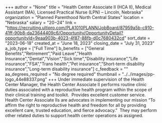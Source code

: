 +++
author = "None"
title = "Health Center Associate II (HCA II), Medical Assistant (MA), Licensed Practical Nurse (LPN) – Lincoln, Nebraska"
organization = "Planned Parenthood North Central States"
location = "Nebraska"
salary = "$20-$24"
link = "https://recruiting.ultipro.com/PLA1010PLANN/JobBoard/87959a5b-c910-41ff-90b8-da23644409c6/Opportunity/OpportunityDetail?opportunityId=9eaa903b-4023-4f87-88fb-d0c7680432cd"
sort_date = "2023-06-18"
created_at = "June 18, 2023"
closing_date = "July 31, 2023"
a_job_type = ["Full Time"]
b_benefits = ["General Benefits","Retirement","Paid Leave","Health Insurance","Dental","Vision","Sick time","Disability insurance","Life insurance","FSA","Trans health","Pet insurance","Short-term disability insurance","Long-term disability insurance"]
c_feedback = ""
aa_degrees_required = "No degree required"
thumbnail = "../../images/pp-logo_44e88337.png"
+++
Under immediate supervision of the Health Center Manager, the Health Center Associate II performs routine clinic duties associated with a reproductive health program within the scope of their clinical training and toolkit.  Provides excellent customer service.  Health Center Associate IIs are advocates in implementing our mission “To affirm the right to reproductive health and freedom for all by providing excellent care, trusted education, and fierce advocacy.”  They may perform other related duties to support health center operations as assigned.